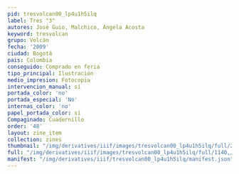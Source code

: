 ```yaml
---
pid: tresvolcan00_lp4u1h5ilq
label: Tres "3"
autores: José Guio, Malchico, Ángela Acosta
keyword: tresvolcan
grupo: Volcán
fecha: '2009'
ciudad: Bogotá
pais: Colombia
conseguido: Comprado en feria
tipo_principal: Ilustración
medio_impresion: Fotocopia
intervencion_manual: sí
portada_color: 'no'
portada_especial: 'No'
internas_color: 'no'
papel_portada_color: sí
Compaginado: Cuadernillo
order: '48'
layout: zine_item
collection: zines
thumbnail: "/img/derivatives/iiif/images/tresvolcan00_lp4u1h5ilq/full/250,/0/default.jpg"
full: "/img/derivatives/iiif/images/tresvolcan00_lp4u1h5ilq/full/1140,/0/default.jpg"
manifest: "/img/derivatives/iiif/tresvolcan00_lp4u1h5ilq/manifest.json"
---
```

